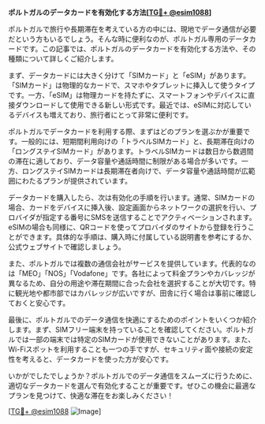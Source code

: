 **ポルトガルのデータカードを有効化する方法[[TG💪+ @esim1088](https://t.me/s/esim1088)]**

ポルトガルで旅行や長期滞在を考えている方の中には、現地でデータ通信が必要だという方もいるでしょう。そんな時に便利なのが、ポルトガル専用のデータカードです。この記事では、ポルトガルのデータカードを有効化する方法や、その種類について詳しくご紹介します。

まず、データカードには大きく分けて「SIMカード」と「eSIM」があります。「SIMカード」は物理的なカードで、スマホやタブレットに挿入して使うタイプです。一方、「eSIM」は物理カードを持たずに、スマートフォンやデバイスに直接ダウンロードして使用できる新しい形式です。最近では、eSIMに対応しているデバイスも増えており、旅行者にとって非常に便利です。

ポルトガルでデータカードを利用する際、まずはどのプランを選ぶかが重要です。一般的には、短期間利用向けの「トラベルSIMカード」と、長期滞在向けの「ロングステイSIMカード」があります。トラベルSIMカードは数日から数週間の滞在に適しており、データ容量や通話時間に制限がある場合が多いです。一方、ロングステイSIMカードは長期滞在者向けで、データ容量や通話時間が広範囲にわたるプランが提供されています。

データカードを購入したら、次は有効化の手順を行います。通常、SIMカードの場合、カードをデバイスに挿入後、設定画面からネットワークの選択を行い、プロバイダが指定する番号にSMSを送信することでアクティベーションされます。eSIMの場合も同様に、QRコードを使ってプロバイダのサイトから登録を行うことができます。具体的な手順は、購入時に付属している説明書を参考にするか、公式ウェブサイトで確認しましょう。

また、ポルトガルでは複数の通信会社がサービスを提供しています。代表的なのは「MEO」「NOS」「Vodafone」です。各社によって料金プランやカバレッジが異なるため、自分の用途や滞在期間に合った会社を選択することが大切です。特に観光地や都市部ではカバレッジが広いですが、田舎に行く場合は事前に確認しておくと安心です。

最後に、ポルトガルでのデータ通信を快適にするためのポイントをいくつか紹介します。まず、SIMフリー端末を持っていることを確認してください。ポルトガルでは一部の端末では特定のSIMカードが使用できないことがあります。また、Wi-Fiスポットを利用することも一つの手ですが、セキュリティ面や接続の安定性を考えると、データカードを使った方が安心です。

いかがでしたでしょうか？ポルトガルでのデータ通信をスムーズに行うために、適切なデータカードを選んで有効化することが重要です。ぜひこの機会に最適なプランを見つけて、快適な滞在をお楽しみください！

[[TG💪+ @esim1088](https://t.me/s/esim1088) ![Image](https://i.postimg.cc/Y0z9fWf4/image.png)]